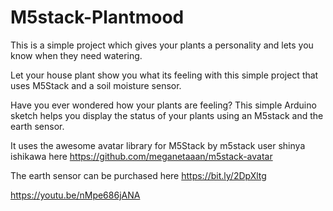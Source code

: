 # M5stack-Plantmood
This is a simple project which gives your plants a personality and lets you know when they need watering.

Let your house plant show you what its feeling with this simple project that uses M5Stack and a soil moisture sensor.

Have you ever wondered how your plants are feeling? This simple Arduino sketch helps you display the status of your plants using an M5stack and the earth sensor.

It uses the awesome avatar library for M5Stack by m5stack user shinya ishikawa here https://github.com/meganetaaan/m5stack-avatar

The earth sensor can be purchased here https://bit.ly/2DpXltg

https://youtu.be/nMpe686jANA

<div class="ytp-cued-thumbnail-overlay-image" style="background-image: url(&quot;https://i.ytimg.com/vi_webp/nMpe686jANA/maxresdefault.webp&quot;);"></div>
